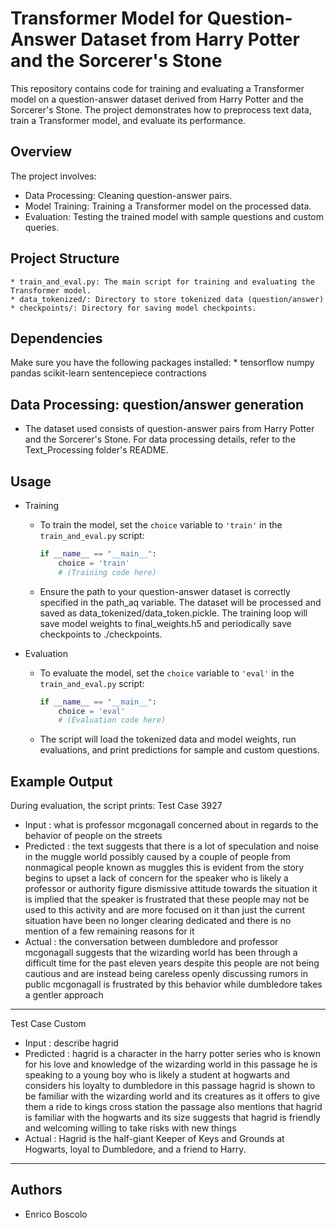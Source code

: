 # Transformer Model for Question-Answer Dataset from Harry Potter and the Sorcerer's Stone

This repository contains code for training and evaluating a Transformer model on a question-answer dataset derived from Harry Potter and the Sorcerer's Stone. The project demonstrates how to preprocess text data, train a Transformer model, and evaluate its performance.

## Overview
The project involves:
* Data Processing: Cleaning question-answer pairs.
* Model Training: Training a Transformer model on the processed data.
* Evaluation: Testing the trained model with sample questions and custom queries.

## Project Structure
	* train_and_eval.py: The main script for training and evaluating the Transformer model.
	* data_tokenized/: Directory to store tokenized data (question/answer)
	* checkpoints/: Directory for saving model checkpoints.



## Dependencies
Make sure you have the following packages installed:
	* tensorflow numpy pandas scikit-learn sentencepiece contractions



## Data Processing: question/answer generation
* The dataset used consists of question-answer pairs from Harry Potter and the Sorcerer's Stone. For data processing details, refer to the Text_Processing folder's README.


## Usage
* Training
	-  To train the model, set the `choice` variable to `'train'` in the `train_and_eval.py` script:
		```python
		if __name__ == "__main__":
		    choice = 'train'
		    # (Training code here)
  		```
	- Ensure the path to your question-answer dataset is correctly specified in the path_aq variable. The dataset will be processed and saved as data_tokenized/data_token.pickle.
The training loop will save model weights to final_weights.h5 and periodically save checkpoints to ./checkpoints.

* Evaluation
	-  To evaluate the model, set the `choice` variable to `'eval'` in the `train_and_eval.py` script:
		```python
		if __name__ == "__main__":
		    choice = 'eval'
		    # (Evaluation code here)
  		```
	- The script will load the tokenized data and model weights, run evaluations, and print predictions for sample and custom questions.


## Example Output
During evaluation, the script prints:
Test Case 3927
* Input      : what is professor mcgonagall concerned about in regards to the behavior of people on the streets
* Predicted  : the text suggests that there is a lot of speculation and noise in the muggle world possibly caused by a couple of people from nonmagical people known as muggles this is evident from the story begins to upset a lack of concern for the speaker who is likely a professor or authority figure dismissive attitude towards the situation it is implied that the speaker is frustrated that these people may not be used to this activity and are more focused on it than just the current situation have been no longer clearing dedicated and there is no mention of a few remaining reasons for it
* Actual     : the conversation between dumbledore and professor mcgonagall suggests that the wizarding world has been through a difficult time for the past eleven years despite this people are not being cautious and are instead being careless openly discussing rumors in public mcgonagall is frustrated by this behavior while dumbledore takes a gentler approach
-----------------
Test Case Custom
* Input      : describe hagrid
* Predicted  : hagrid is a character in the harry potter series who is known for his love and knowledge of the wizarding world in this passage he is speaking to a young boy who is likely a student at hogwarts and considers his loyalty to dumbledore in this passage hagrid is shown to be familiar with the wizarding world and its creatures as it offers to give them a ride to kings cross station the passage also mentions that hagrid is familiar with the hogwarts and its size suggests that hagrid is friendly and welcoming willing to take risks with new things
* Actual : Hagrid is the half-giant Keeper of Keys and Grounds at Hogwarts, loyal to Dumbledore, and a friend to Harry.
----------------------------------------


## Authors

* Enrico Boscolo
